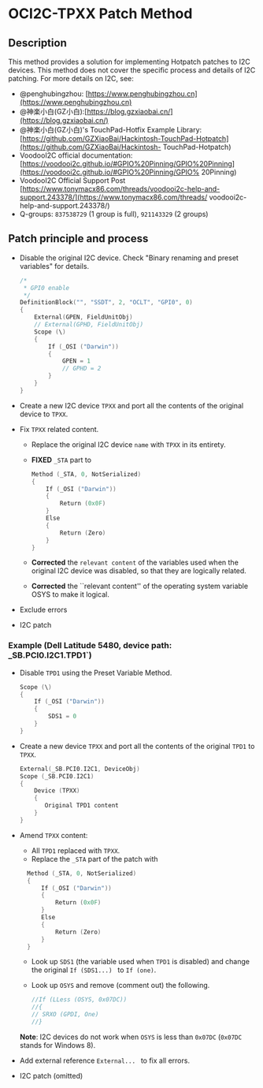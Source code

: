 # OCI2C-TPXX Patch Method

## Description

This method provides a solution for implementing Hotpatch patches to I2C devices. This method does not cover the specific process and details of I2C patching. For more details on I2C, see:

- @penghubingzhou: [https://www.penghubingzhou.cn](https://www.penghubingzhou.cn)
- @神楽小白(GZ小白):[https://blog.gzxiaobai.cn/](https://blog.gzxiaobai.cn/)
- @神楽小白(GZ小白)'s TouchPad-Hotfix Example Library:[https://github.com/GZXiaoBai/Hackintosh-TouchPad-Hotpatch](https://github.com/GZXiaoBai/Hackintosh- TouchPad-Hotpatch)
- VoodooI2C official documentation: [https://voodooi2c.github.io/#GPIO%20Pinning/GPIO%20Pinning](https://voodooi2c.github.io/#GPIO%20Pinning/GPIO% 20Pinning)
- VoodooI2C Official Support Post [https://www.tonymacx86.com/threads/voodooi2c-help-and-support.243378/](https://www.tonymacx86.com/threads/ voodooi2c-help-and-support.243378/)
- Q-groups: `837538729` (1 group is full), `921143329` (2 groups)

## Patch principle and process

- Disable the original I2C device. Check "Binary renaming and preset variables" for details.

  ```swift
  /*
   * GPI0 enable
   */
  DefinitionBlock("", "SSDT", 2, "OCLT", "GPI0", 0)
  {
      External(GPEN, FieldUnitObj)
      // External(GPHD, FieldUnitObj)
      Scope (\)
      {
          If (_OSI ("Darwin"))
          {
              GPEN = 1
              // GPHD = 2
          }
      }
  }
  ```

- Create a new I2C device `TPXX` and port all the contents of the original device to `TPXX`.
- Fix `TPXX` related content.
  - Replace the original I2C device `name` with `TPXX` in its entirety.
  - **FIXED** `_STA` part to

    ```swift
    Method (_STA, 0, NotSerialized)
    {
        If (_OSI ("Darwin"))
        {
            Return (0x0F)
        }
        Else
        {
            Return (Zero)
        }
    }
    ```

  - **Corrected** the ``relevant content`` of the variables used when the original I2C device was disabled, so that they are logically related.
  - **Corrected** the ``relevant content'' of the operating system variable OSYS to make it logical.
- Exclude errors
- I2C patch

### Example (Dell Latitude 5480, device path: \_SB.PCI0.I2C1.TPD1`)

- Disable ``TPD1`` using the Preset Variable Method.

  ```swift
  Scope (\)
  {
      If (_OSI ("Darwin"))
      {
          SDS1 = 0
      }
  }
  ```
- Create a new device `TPXX` and port all the contents of the original `TPD1` to `TPXX`.

  ```swift
  External(_SB.PCI0.I2C1, DeviceObj)
  Scope (_SB.PCI0.I2C1)
  {
      Device (TPXX)
      {
         Original TPD1 content
      }
  }
  ```

- Amend `TPXX` content:
	- All `TPD1` replaced with `TPXX`.
  	- Replace the `_STA` part of the patch with
  
  ```swift
    Method (_STA, 0, NotSerialized)
    {
        If (_OSI ("Darwin"))
        {
            Return (0x0F)
        }
        Else
        {
            Return (Zero)
        }
    }
    ```
  - Look up `SDS1` (the variable used when `TPD1` is disabled) and change the original `If (SDS1...) ` to `If (one)`.  
  - Look up `OSYS` and remove (comment out) the following.
  
    ```swift
    //If (LLess (OSYS, 0x07DC))
    //{
    // SRXO (GPDI, One)
    //}
    ```
  **Note**: I2C devices do not work when `OSYS` is less than `0x07DC` (`0x07DC` stands for Windows 8).

- Add external reference `External... ` to fix all errors.
- I2C patch (omitted)
